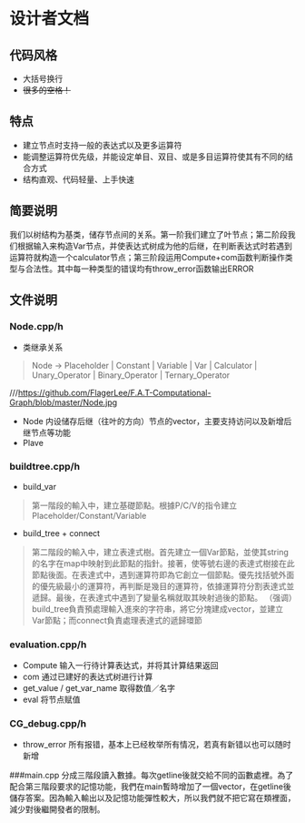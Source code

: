 # 设计者文档
## 代码风格
- 大括号换行  
- ~~很多的空格！~~
## 特点
- 建立节点时支持一般的表达式以及更多运算符
- 能调整运算符优先级，并能设定单目、双目、或是多目运算符使其有不同的结合方式
- 结构直观、代码轻量、上手快速

## 简要说明
我们以树结构为基类，储存节点间的关系。第一阶我们建立了叶节点；第二阶段我们根据输入来构造Var节点，并使表达式树成为他的后继，在判断表达式时若遇到运算符就构造一个calculator节点；第三阶段运用Compute+com函数判断操作类型与合法性。其中每一种类型的错误均有throw_error函数输出ERROR

## 文件说明

### Node.cpp/h
- 类继承关系
> Node -> Placeholder | Constant | Variable | Var | Calculator | Unary_Operator | Binary_Operator | Ternary_Operator

///https://github.com/FlagerLee/F.A.T-Computational-Graph/blob/master/Node.jpg
- Node
内设储存后继（往叶的方向）节点的vector，主要支持访问以及新增后继节点等功能
- Plave
### buildtree.cpp/h
- build_var
>第一階段的輸入中，建立基礎節點。根據P/C/V的指令建立Placeholder/Constant/Variable

- build_tree + connect
>第二階段的輸入中，建立表達式樹。首先建立一個Var節點，並使其string 的名字在map中映射到此節點的指針。接著，使等號右邊的表達式樹接在此節點後面。在表達式中，遇到運算符即為它創立一個節點。優先找括號外面的優先級最小的運算符，再判斷是幾目的運算符，依據運算符分割表達式並遞歸。最後，在表達式中遇到了變量名稱就取其映射過後的節點。
（强调）build_tree負責預處理輸入進來的字符串，將它分塊建成vector，並建立Var節點；而connect負責處理表達式的遞歸環節


### evaluation.cpp/h
- Compute
输入一行待计算表达式，并将其计算结果返回
- com
通过已建好的表达式树进行计算
- get_value / get_var_name
取得数值／名字
- eval
将节点赋值

### CG_debug.cpp/h
- throw_error
所有报错，基本上已经枚举所有情况，若真有新错以也可以随时新增

###main.cpp
分成三階段讀入數據。每次getline後就交給不同的函數處裡。為了配合第三階段要求的記憶功能，我們在main暫時增加了一個vector，在getline後儲存答案。因為輸入輸出以及記憶功能彈性較大，所以我們就不把它寫在類裡面，減少對後繼開發者的限制。
